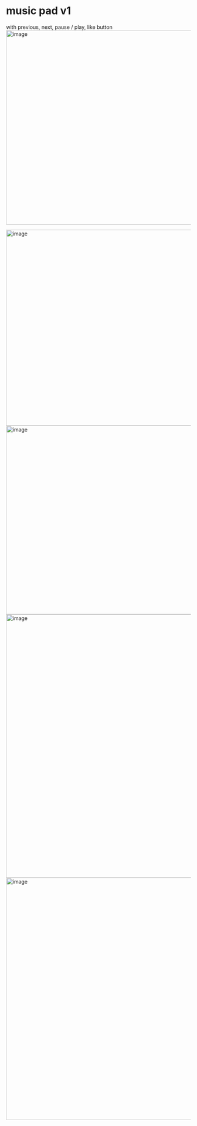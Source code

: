 # music pad v1
with previous, next, pause / play, like button
<img width="713" height="530" alt="image" src="https://github.com/user-attachments/assets/0f8e4cf9-04ff-4975-ba87-f4532f640c75" />

<img width="791" height="534" alt="image" src="https://github.com/user-attachments/assets/4dd82ddc-7028-43c9-a66c-596ca75619ec" />
<img width="796" height="514" alt="image" src="https://github.com/user-attachments/assets/6deead7f-8e89-4039-8e81-3b1f9cac0785" />
<img width="618" height="718" alt="image" src="https://github.com/user-attachments/assets/0bdeb188-c913-498a-a856-61e5e716d8bf" />
<img width="1031" height="660" alt="image" src="https://github.com/user-attachments/assets/cee78cf9-d624-4320-b5a1-4336602e7f22" />
